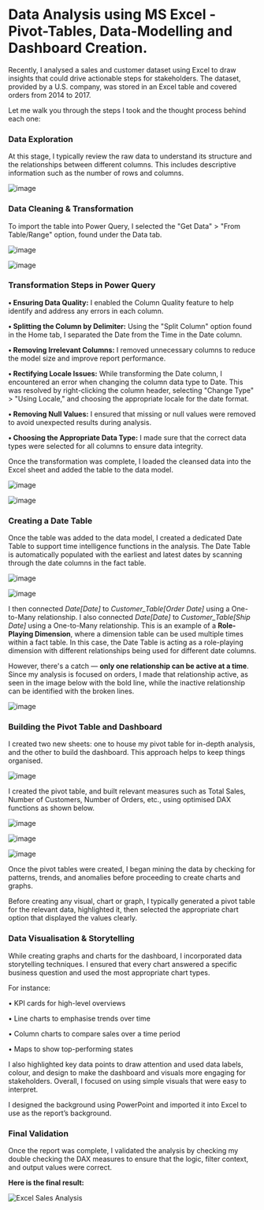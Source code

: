 # Data Analysis using MS Excel - Pivot-Tables, Data-Modelling and Dashboard Creation.

Recently, I analysed a sales and customer dataset using Excel to draw insights that could drive actionable steps for stakeholders. The dataset, provided by a U.S. company, was stored in an Excel table and covered orders from 2014 to 2017. 

Let me walk you through the steps I took and the thought process behind each one:

### Data Exploration

At this stage, I typically review the raw data to understand its structure and the relationships between different columns. This includes descriptive information such as the number of rows and columns.

![image](https://github.com/user-attachments/assets/d779a58b-63fe-4240-bd4b-affa69f00287)

### Data Cleaning & Transformation

To import the table into Power Query, I selected the "Get Data" > "From Table/Range" option, found under the Data tab.

![image](https://github.com/user-attachments/assets/341f18a4-aab2-4058-a45f-3f93201a2182)



![image](https://github.com/user-attachments/assets/958cf8ca-cb08-4967-aa98-3aeae7a67b2e)


### Transformation Steps in Power Query

**•	Ensuring Data Quality:** I enabled the Column Quality feature to help identify and address any errors in each column.

**•	Splitting the Column by Delimiter:** Using the "Split Column" option found in the Home tab, I separated the Date from the Time in the Date column.

**•	Removing Irrelevant Columns:** I removed unnecessary columns to reduce the model size and improve report performance.

**•	Rectifying Locale Issues:** While transforming the Date column, I encountered an error when changing the column data type to Date. This was resolved by right-clicking the column header, selecting "Change Type" > "Using Locale," and choosing the appropriate locale for the date format.

**•	Removing Null Values:** I ensured that missing or null values were removed to avoid unexpected results during analysis.

**•	Choosing the Appropriate Data Type:** I made sure that the correct data types were selected for all columns to ensure data integrity.

Once the transformation was complete, I loaded the cleansed data into the Excel sheet and added the table to the data model.

![image](https://github.com/user-attachments/assets/f378d353-1469-46f4-bbfe-185fbb123d63)


![image](https://github.com/user-attachments/assets/47514567-9bc4-46ed-adc1-2fb090897b6a)

### Creating a Date Table 

Once the table was added to the data model, I created a dedicated Date Table to support time intelligence functions in the analysis. The Date Table is automatically populated with the earliest and latest dates by scanning through the date columns in the fact table.

![image](https://github.com/user-attachments/assets/15413d7c-f4b1-46af-9753-26f22730c715)

![image](https://github.com/user-attachments/assets/e4cb2be4-efc2-4468-b77e-87d34b7dc7bb)

I then connected *Date[Date]* to *Customer_Table[Order Date]* using a One-to-Many relationship. I also connected *Date[Date]* to *Customer_Table[Ship Date]* using a One-to-Many relationship. This is an example of a **Role-Playing Dimension**, where a dimension table can be used multiple times within a fact table. In this case, the Date Table is acting as a role-playing dimension with different relationships being used for different date columns.

However, there's a catch — **only one relationship can be active at a time**. Since my analysis is focused on orders, I made that relationship active, as seen in the image below with the bold line, while the inactive relationship can be identified with the broken lines.

![image](https://github.com/user-attachments/assets/4c6e66db-b7f6-4d18-8118-9caa142e2e2d)

### Building the Pivot Table and Dashboard 

I created two new sheets: one to house my pivot table for in-depth analysis, and the other to build the dashboard. This approach helps to keep things organised.

![image](https://github.com/user-attachments/assets/d9cd678e-97ed-4bbf-9182-a1636f5f47db)

I created the pivot table, and built relevant measures such as Total Sales, Number of Customers, Number of Orders, etc., using optimised DAX functions as shown below.

![image](https://github.com/user-attachments/assets/fa95efe7-d7b0-4150-b803-1acc238e3ff6)


![image](https://github.com/user-attachments/assets/5da60547-1716-4451-bdcf-a3369f9f388b)


![image](https://github.com/user-attachments/assets/e39a68da-1ced-4ebe-a518-82a2624ac94c)


Once the pivot tables were created, I began mining the data by checking for patterns, trends, and anomalies before proceeding to create charts and graphs.

Before creating any visual, chart or graph, I typically generated a pivot table for the relevant data, highlighted it, then selected the appropriate chart option that displayed the values clearly.

### Data Visualisation & Storytelling

While creating graphs and charts for the dashboard, I incorporated data storytelling techniques. I ensured that every chart answered a specific business question and used the most appropriate chart types. 

For instance:

•	KPI cards for high-level overviews

•	Line charts to emphasise trends over time

•	Column charts to compare sales over a time period

•	Maps to show top-performing states

I also highlighted key data points to draw attention and used data labels, colour, and design to make the dashboard and visuals more engaging for stakeholders. Overall, I focused on using simple visuals that were easy to interpret.

I designed the background using PowerPoint and imported it into Excel to use as the report’s background.

### Final Validation

Once the report was complete, I validated the analysis by checking my double checking the DAX measures to ensure that the logic, filter context, and output values were correct.

**Here is the final result:**

![Excel Sales Analysis](https://github.com/user-attachments/assets/048e6838-fa12-4c6f-965c-f3d35453851a)






